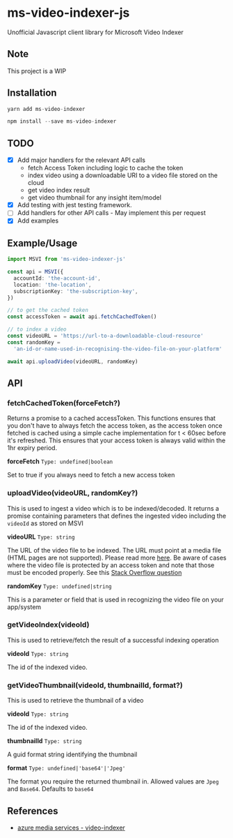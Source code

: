 # ms-video-indexer-js

Unofficial Javascript client library for Microsoft Video Indexer

## Note

This project is a WIP

## Installation

```ts
yarn add ms-video-indexer

npm install --save ms-video-indexer
```

## TODO

- [x] Add major handlers for the relevant API calls
  - fetch Access Token including logic to cache the token
  - index video using a downloadable URI to a video file stored on the cloud
  - get video index result
  - get video thumbnail for any insight item/model
- [x] Add testing with jest testing framework.
- [ ] Add handlers for other API calls - May implement this per request
- [x] Add examples

## Example/Usage

```ts
import MSVI from 'ms-video-indexer-js'

const api = MSVI({
  accountId: 'the-account-id',
  location: 'the-location',
  subscriptionKey: 'the-subscription-key',
})

// to get the cached token
const accessToken = await api.fetchCachedToken()

// to index a video
const videoURL = 'https://url-to-a-downloadable-cloud-resource'
const randomKey =
  'an-id-or-name-used-in-recognising-the-video-file-on-your-platform'

await api.uploadVideo(videoURL, randomKey)
```

## API

### fetchCachedToken(forceFetch?)

Returns a promise to a cached accessToken. This functions ensures that you don't have to always fetch the access token, as the access token once fetched is cached using a simple cache implementation for t < 60sec before it's refreshed. This ensures that your access token is always valid within the 1hr expiry period.

**forceFetch**
`Type: undefined|boolean`

Set to true if you always need to fetch a new access token

### uploadVideo(videoURL, randomKey?)

This is used to ingest a video which is to be indexed/decoded. It returns a promise containing parameters that defines the ingested video including the `videoId` as stored on MSVI

**videoURL**
`Type: string`

The URL of the video file to be indexed. The URL must point at a media file (HTML pages are not supported). Please read more [here](https://docs.microsoft.com/en-us/azure/media-services/video-indexer/upload-index-videos#videourl). Be aware of cases where the video file is protected by an access token and note that those must be encoded properly. See this [Stack Overflow question](https://stackoverflow.com/questions/66098966/issue-with-using-a-video-file-on-google-cloud-storage-as-input-to-microsoft-vide/66116340#66116340)

**randomKey**
`Type: undefined|string`

This is a parameter or field that is used in recognizing the video file on your app/system

### getVideoIndex(videoId)

This is used to retrieve/fetch the result of a successful indexing operation

**videoId**
`Type: string`

The id of the indexed video.

### getVideoThumbnail(videoId, thumbnailId, format?)

This is used to retrieve the thumbnail of a video

**videoId**
`Type: string`

The id of the indexed video.

**thumbnailId**
`Type: string`

A guid format string identifying the thumbnail

**format**
`Type: undefined|'base64'|'Jpeg'`

The format you require the returned thumbnail in. Allowed values are `Jpeg` and `Base64`. Defaults to `base64`

## References

- [azure media services - video-indexer](https://docs.microsoft.com/en-us/azure/media-services/video-indexer/)
